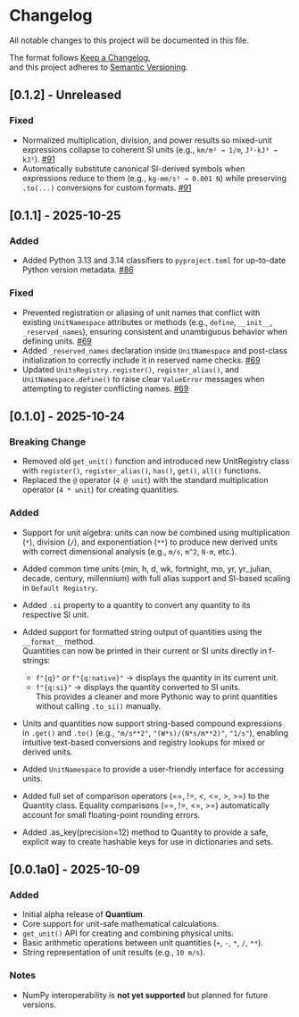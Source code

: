 # Changelog

All notable changes to this project will be documented in this file.

The format follows [Keep a Changelog](https://keepachangelog.com/en/1.1.0/),  
and this project adheres to [Semantic Versioning](https://semver.org/spec/v2.0.0.html).

## [0.1.2] - **Unreleased**

### Fixed
- Normalized multiplication, division, and power results so mixed-unit expressions collapse to coherent SI units (e.g., `km/m² → 1/m`, `J²·kJ³ → kJ⁵`). [#91]
- Automatically substitute canonical SI-derived symbols when expressions reduce to them (e.g., `kg·mm/s² → 0.001 N`) while preserving `.to(...)` conversions for custom formats. [#91]

[#91]: https://github.com/parneetsingh022/quantium/issues/91

## [0.1.1] - 2025-10-25

### Added
- Added Python 3.13 and 3.14 classifiers to `pyproject.toml` for up-to-date Python version metadata. [#86]

### Fixed
- Prevented registration or aliasing of unit names that conflict with existing `UnitNamespace` attributes or methods (e.g., `define`, `__init__`, `_reserved_names`), ensuring consistent and unambiguous behavior when defining units. [#69]
- Added `_reserved_names` declaration inside `UnitNamespace` and post-class initialization to correctly include it in reserved name checks. [#69]
- Updated `UnitsRegistry.register()`, `register_alias()`, and `UnitNamespace.define()` to raise clear `ValueError` messages when attempting to register conflicting names. [#69]

[#86]: https://github.com/parneetsingh022/quantium/issues/86
[#69]: https://github.com/parneetsingh022/quantium/issues/69

## [0.1.0] - 2025-10-24

### Breaking Change
- Removed old `get_unit()` function and introduced new UnitRegistry class with `register()`, `register_alias()`, `has()`, `get()`, `all()` functions.
- Replaced the `@` operator (`4 @ unit`) with the standard multiplication operator (`4 * unit`) for creating quantities.

### Added
- Support for unit algebra: units can now be combined using multiplication (`*`), division (`/`), and exponentiation (`**`) to produce new derived units with correct dimensional analysis (e.g., `m/s`, `m^2`, `N·m`, etc.).

- Added common time units (min, h, d, wk, fortnight, mo, yr, yr_julian, decade, century, millennium) with full alias support and SI-based scaling in `Default Registry`.

- Added `.si` property to a quantity to convert any quantity to its respective SI unit.

- Added support for formatted string output of quantities using the `__format__` method.  
  Quantities can now be printed in their current or SI units directly in f-strings:  
  - `f"{q}"` or `f"{q:native}"` → displays the quantity in its current unit.  
  - `f"{q:si}"` → displays the quantity converted to SI units.  
  This provides a cleaner and more Pythonic way to print quantities without calling `.to_si()` manually.

- Units and quantities now support string-based compound expressions in `.get()` and `.to()` (e.g., `"m/s**2"`, `"(W*s)/(N*s/m**2)"`, `"1/s"`), enabling intuitive text-based conversions and registry lookups for mixed or derived units.

- Added `UnitNamespace` to provide a user-friendly interface for accessing units.

- Added full set of comparison operators (==, !=, <, <=, >, >=) to the Quantity class. Equality comparisons (==, !=, <=, >=) automatically account for small floating-point rounding errors.

- Added .as_key(precision=12) method to Quantity to provide a safe, explicit way to create hashable keys for use in dictionaries and sets.

## [0.0.1a0] - 2025-10-09
### Added
- Initial alpha release of **Quantium**.
- Core support for unit-safe mathematical calculations.
- `get_unit()` API for creating and combining physical units.
- Basic arithmetic operations between unit quantities (`+`, `-`, `*`, `/`, `**`).
- String representation of unit results (e.g., `10 m/s`).

### Notes
- NumPy interoperability is **not yet supported** but planned for future versions.

